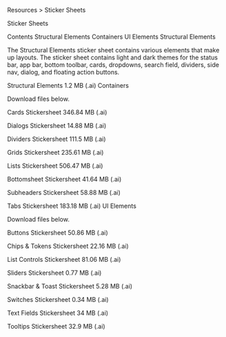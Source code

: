 Resources > Sticker Sheets



Sticker Sheets

Contents
Structural Elements
Containers
UI Elements
Structural Elements

The Structural Elements sticker sheet contains various elements that make up layouts. The sticker sheet contains light and dark themes for the status bar, app bar, bottom toolbar, cards, dropdowns, search field, dividers, side nav, dialog, and floating action buttons.

Structural Elements
1.2 MB (.ai)
Containers

Download files below.

Cards Stickersheet
346.84 MB (.ai)

Dialogs Stickersheet
14.88 MB (.ai)

Dividers Stickersheet
111.5 MB (.ai)

Grids Stickersheet
235.61 MB (.ai)

Lists Stickersheet
506.47 MB (.ai)

Bottomsheet Stickersheet
41.64 MB (.ai)

Subheaders Stickersheet
58.88 MB (.ai)

Tabs Stickersheet
183.18 MB (.ai)
UI Elements

Download files below.

Buttons Stickersheet
50.86 MB (.ai)

Chips & Tokens Stickersheet
22.16 MB (.ai)

List Controls Stickersheet
81.06 MB (.ai)

Sliders Stickersheet
0.77 MB (.ai)

Snackbar & Toast Stickersheet
5.28 MB (.ai)

Switches Stickersheet
0.34 MB (.ai)

Text Fields Stickersheet
34 MB (.ai)

Tooltips Stickersheet
32.9 MB (.ai)